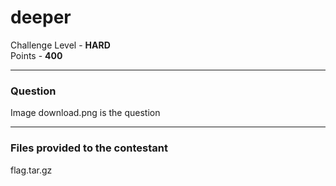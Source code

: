 # deeper

Challenge Level - __HARD__  
Points - __400__

---
### Question
Image download.png is the question  

---
### Files provided to the contestant  
flag.tar.gz
